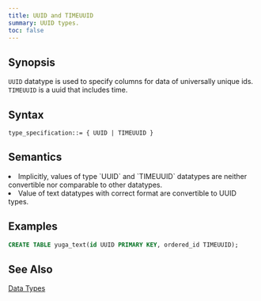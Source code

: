 ```yaml
---
title: UUID and TIMEUUID
summary: UUID types.
toc: false
---
```

<style>
table {
  float: left;
}
#psyn {
  text-indent: 50px;
}
#psyn2 {
  text-indent: 100px;
}
#ptodo {
  color: red
}
</style>

## Synopsis

`UUID` datatype is used to specify columns for data of universally unique ids. `TIMEUUID` is a uuid that includes time.

## Syntax

```
type_specification::= { UUID | TIMEUUID }
```

## Semantics

<li>Implicitly, values of type `UUID` and `TIMEUUID` datatypes are neither convertible nor comparable to other datatypes.</li>
<li>Value of text datatypes with correct format are convertible to UUID types.</li>

## Examples

``` sql
CREATE TABLE yuga_text(id UUID PRIMARY KEY, ordered_id TIMEUUID);
```

## See Also

[Data Types](..#datatypes)
